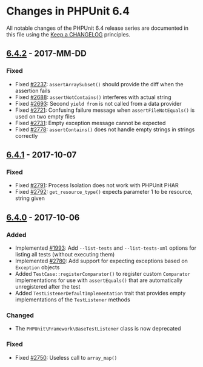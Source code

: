 # Changes in PHPUnit 6.4

All notable changes of the PHPUnit 6.4 release series are documented in this file using the [Keep a CHANGELOG](http://keepachangelog.com/) principles.

## [6.4.2] - 2017-MM-DD

### Fixed

* Fixed [#2237](https://github.com/sebastianbergmann/phpunit/issues/2237): `assertArraySubset()` should provide the diff when the assertion fails
* Fixed [#2688](https://github.com/sebastianbergmann/phpunit/issues/2688): `assertNotContains()` interferes with actual string
* Fixed [#2693](https://github.com/sebastianbergmann/phpunit/issues/2693): Second `yield from` is not called from a data provider
* Fixed [#2721](https://github.com/sebastianbergmann/phpunit/issues/2721): Confusing failure message when `assertFileNotEquals()` is used on two empty files
* Fixed [#2731](https://github.com/sebastianbergmann/phpunit/issues/2731): Empty exception message cannot be expected
* Fixed [#2778](https://github.com/sebastianbergmann/phpunit/issues/2778): `assertContains()` does not handle empty strings in strings correctly

## [6.4.1] - 2017-10-07

### Fixed

* Fixed [#2791](https://github.com/sebastianbergmann/phpunit/issues/2791): Process Isolation does not work with PHPUnit PHAR
* Fixed [#2792](https://github.com/sebastianbergmann/phpunit/issues/2792): `get_resource_type()` expects parameter 1 to be resource, string given

## [6.4.0] - 2017-10-06

### Added

* Implemented [#1993](https://github.com/sebastianbergmann/phpunit/issues/1993): Add `--list-tests` and `--list-tests-xml` options for listing all tests (without executing them)
* Implemented [#2780](https://github.com/sebastianbergmann/phpunit/pull/2780): Add support for expecting exceptions based on `Exception` objects
* Added `TestCase::registerComparator()` to register custom `Comparator` implementations for use with `assertEquals()` that are automatically unregistered after the test
* Added `TestListenerDefaultImplementation` trait that provides empty implementations of the `TestListener` methods

### Changed

* The `PHPUnit\Framework\BaseTestListener` class is now deprecated

### Fixed

* Fixed [#2750](https://github.com/sebastianbergmann/phpunit/issues/2750): Useless call to `array_map()`

[6.4.2]: https://github.com/sebastianbergmann/phpunit/compare/6.4.1...6.4.2
[6.4.1]: https://github.com/sebastianbergmann/phpunit/compare/6.4.0...6.4.1
[6.4.0]: https://github.com/sebastianbergmann/phpunit/compare/6.3...6.4.0

